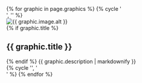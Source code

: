 
<section class="usa-graphic-list usa-section usa-section--dark">
  <div class="grid-container">
    {% for graphic in page.graphics %}
      {% cycle '<div class="usa-graphic-list__row grid-row grid-gap">', '' %}
      <div class="usa-media-block tablet:grid-col">
        <img class="usa-media-block__img"  src="{{ graphic.image.src | relative_url }}" alt="{{ graphic.image.alt }}">
        <div class="usa-media-block__body">
          {% if graphic.title %}<h2 class="usa-graphic-list__heading">{{ graphic.title }}</h2>{% endif %}
          {{ graphic.description | markdownify }}
        </div>
      </div>
      {% cycle '', '</div>' %}
    {% endfor %}
  </div>
</section>